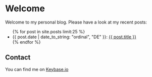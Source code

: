 # Welcome
Welcome to my personal blog. Please have a look at my recent posts:

<ul>		
   {% for post in site.posts limit:25 %}		
     <li>		
       {{ post.date | date_to_string: "ordinal", "DE" }}: <a href="{{ post.url | prepend: site.baseurl }}">{{ post.title }}</a>		
     </li>		
   {% endfor %}		
</ul>

## Contact
You can find me on [Keybase.io](https://keybase.io/rmuth)
